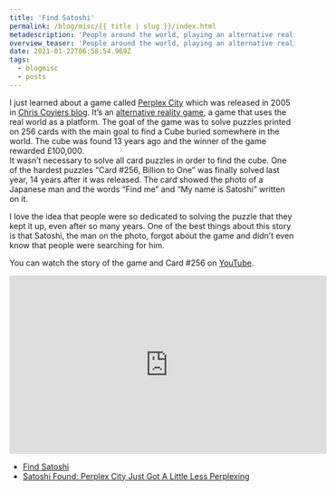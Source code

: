 ```yaml
---
title: 'Find Satoshi'
permalink: /blog/misc/{{ title | slug }}/index.html
metadescription: 'People around the world, playing an alternative reality game, were looking for a man for 14 years and finally found him.'
overview_teaser: 'People around the world, playing an alternative reality game, were looking for a man for 14 years and finally found him.'
date: 2021-01-22T06:58:54.969Z
tags:
  - blogmisc
  - posts
---
```


I just learned about a game called [Perplex City](http://www.perplexcity.com/) which was released in 2005 in [Chris Coyiers blog](https://chriscoyier.net/2021/01/20/perplex-city/). It’s an [alternative reality game](https://en.wikipedia.org/wiki/Alternate_reality_game), a game that uses the real world as a platform. The goal of the game was to solve puzzles printed on 256 cards with the main goal to find a Cube buried somewhere in the world. The cube was found 13 years ago and the winner of the game rewarded £100,000.  
It wasn’t necessary to solve all card puzzles in order to find the cube. One of the hardest puzzles “Card #256, Billion to One” was finally solved last year, 14 years after it was released. The card showed the photo of a Japanese man and the words “Find me” and “My name is Satoshi” written on it.

I love the idea that people were so dedicated to solving the puzzle that they kept it up, even after so many years. One of the best things about this story is that Satoshi, the man on the photo, forgot about the game and didn’t even know that people were searching for him.

You can watch the story of the game and Card #256 on [YouTube](https://www.youtube.com/watch?v=o1PXriQ4frU&feature=emb_title).

<div class="content__video-wrapper">
  <div class="video-wrapper"><iframe width="560" height="315" src="https://www.youtube.com/embed/o1PXriQ4frU" frameborder="0" allow="accelerometer; autoplay; clipboard-write; encrypted-media; gyroscope; picture-in-picture" allowfullscreen title="Can You Find This Man? - Inside A Mind"></iframe>
  </div>
</div>

- [Find Satoshi](https://findsatoshi.com/)
- [Satoshi Found: Perplex City Just Got A Little Less Perplexing](https://www.argn.com/2020/12/satoshi-found-perplex-city-got-a-little-less-perplexing/)
